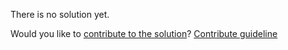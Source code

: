 
There is no solution yet.

Would you like to [contribute to the solution](https://github.com/BFEdev/BFE.dev-solutions/blob/main/quiz/function-name_en.md)? [Contribute guideline](https://github.com/BFEdev/BFE.dev-solutions#how-to-contribute)

